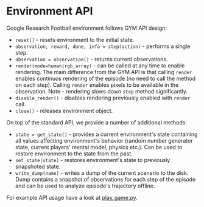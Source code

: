 # Environment API #
Google Research Football environment follows GYM API design:

* `reset()` - resets environment to the initial state.
* `observation, reward, done, info = step(action)` - performs a single step.
* `observation = observation()` - returns current observations.
* `render(mode=human|rgb_array)` - can be called at any time to enable rendering.
  The main difference from the GYM API is that calling `render` enables
  continuos rendering of the episode (no need to call the method on each step).
  Calling `render` enables pixels to be available in the observation.
  Note - rendering slows down `step` method significantly.
* `disable_render()` - disables rendering previously enabled with `render` call.
* `close()` - releases environment object.

On top of the standard API, we provide a number of additional methods:

* `state = get_state()` - provides a current environment's state containing
  all values affecting environment's behavior (random number generator state,
  current players' mental model, physics etc.). Can be used to restore environment
  to the state from the past.
* `set_state(state)` - restores environment's state to previously snapshoted state.
* `write_dump(name)` - writes a dump of the current scenario to the disk. Dump
  contains a snapshot of observations for each step of the episode and can be used
  to analyze episode's trajectory offline.

For example API usage have a look at [play_game.py](../play_game.py).
